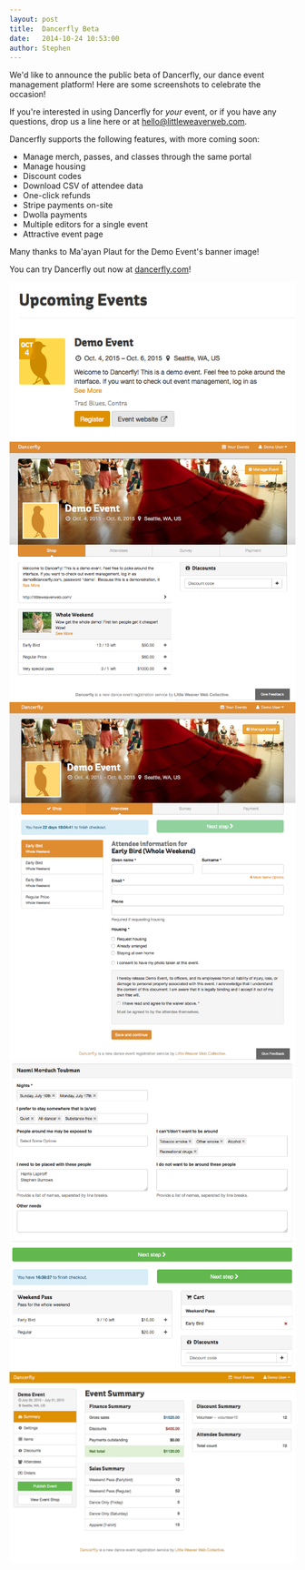 ```yaml
---
layout: post
title:  Dancerfly Beta
date:   2014-10-24 10:53:00
author: Stephen
---
```


We'd like to announce the public beta of Dancerfly, our dance event management platform! Here are some screenshots to celebrate the occasion!

If you're interested in using Dancerfly for *your* event, or if you have any questions, drop us a line here or at <hello@littleweaverweb.com>.

Dancerfly supports the following features, with more coming soon:

- Manage merch, passes, and classes through the same portal
- Manage housing
- Discount codes
- Download CSV of attendee data
- One-click refunds
- Stripe payments on-site
- Dwolla payments
- Multiple editors for a single event
- Attractive event page

Many thanks to Ma'ayan Plaut for the Demo Event's banner image!

You can try Dancerfly out now at [dancerfly.com][1]!

[1]: http://dancerfly.com

![](/media/2014/10/24/event_listing.png)
![](/media/2014/10/24/shop.png)
![](/media/2014/10/24/attendee.png)
![](/media/2014/10/24/housing_request.png)
![](/media/2014/10/24/cart.png)
![](/media/2014/10/24/event_summary.png)
